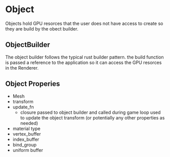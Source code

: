 # Object
Objects hold GPU resorces that the user does not have access to create so they are build by the obect builder.

## ObjectBuilder
The object builder follows the typical rust builder pattern.  the build function is passed a reference to the application so it can access the GPU resorces in the Renderer.

## Object Properies
* Mesh
* transform
* update_fn
	- closure passed to object builder and called during game loop used to update the object transform (or potentially any other properties as needed)
* material type
* vertex_buffer
* index_buffer
* bind_group
* uniform buffer


